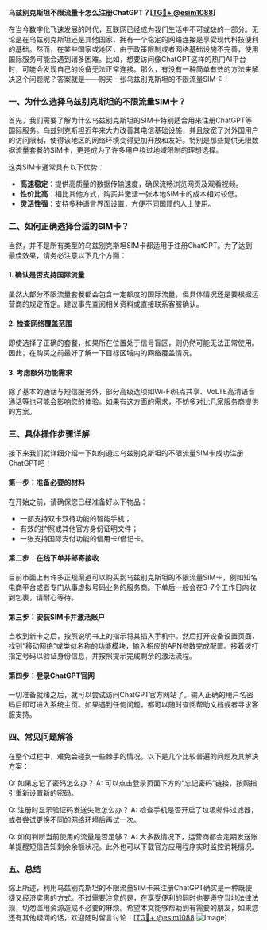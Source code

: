 **乌兹别克斯坦不限流量卡怎么注册ChatGPT？[[TG💪+ @esim1088](https://t.me/s/esim1088)]**

在当今数字化飞速发展的时代，互联网已经成为我们生活中不可或缺的一部分。无论是在乌兹别克斯坦还是其他国家，拥有一个稳定的网络连接是享受现代科技便利的基础。然而，在某些国家或地区，由于政策限制或者网络基础设施不完善，使用国际服务可能会遇到诸多困难。比如，想要访问像ChatGPT这样的热门AI平台时，可能会发现自己的设备无法正常连接。那么，有没有一种简单有效的方法来解决这个问题呢？答案就是——购买一张乌兹别克斯坦的不限流量SIM卡！

### 一、为什么选择乌兹别克斯坦的不限流量SIM卡？

首先，我们需要了解为什么乌兹别克斯坦的SIM卡特别适合用来注册ChatGPT等国际服务。乌兹别克斯坦近年来大力改善其电信基础设施，并且放宽了对外国用户的访问限制，使得该地区的网络环境变得更加开放和友好。特别是那些提供无限数据流量套餐的SIM卡，更是成为了许多用户绕过地域限制的理想选择。

这类SIM卡通常具有以下优势：
- **高速稳定**：提供高质量的数据传输速度，确保流畅浏览网页及观看视频。
- **性价比高**：相比其他方式，购买并激活一张本地SIM卡的成本相对较低。
- **灵活性强**：支持多种语言界面设置，方便不同国籍的人士使用。

### 二、如何正确选择合适的SIM卡？

当然，并不是所有类型的乌兹别克斯坦SIM卡都适用于注册ChatGPT。为了达到最佳效果，请务必注意以下几个方面：

#### 1. 确认是否支持国际流量
虽然大部分不限流量套餐都会包含一定额度的国际流量，但具体情况还是要根据运营商的规定而定。建议事先查阅相关资料或直接联系客服确认。

#### 2. 检查网络覆盖范围
即使选择了正确的套餐，如果所在位置处于信号盲区，则仍然可能无法正常使用。因此，在购买之前最好了解一下目标区域内的网络覆盖情况。

#### 3. 考虑额外功能需求
除了基本的通话与短信服务外，部分高级选项如Wi-Fi热点共享、VoLTE高清语音通话等也可能会影响您的体验。如果有这方面的需求，不妨多对比几家服务商提供的方案。

### 三、具体操作步骤详解

接下来我们就详细介绍一下如何通过乌兹别克斯坦的不限流量SIM卡成功注册ChatGPT吧！

#### 第一步：准备必要的材料
在开始之前，请确保您已经准备好以下物品：
- 一部支持双卡双待功能的智能手机；
- 有效的护照或其他官方身份证明文件；
- 一张支持国际支付功能的信用卡/借记卡。

#### 第二步：在线下单并邮寄接收
目前市面上有许多正规渠道可以购买到乌兹别克斯坦的不限流量SIM卡，例如知名电商平台或者专门从事虚拟号码业务的服务商。下单后一般会在3-7个工作日内收到包裹，请耐心等待。

#### 第三步：安装SIM卡并激活账户
当收到新卡之后，按照说明书上的指示将其插入手机中。然后打开设备设置页面，找到“移动网络”或类似名称的功能模块，输入相应的APN参数完成配置。接着拨打指定号码以验证身份信息，并按照提示完成剩余的激活流程。

#### 第四步：登录ChatGPT官网
一切准备就绪之后，就可以尝试访问ChatGPT官方网站了。输入正确的用户名密码后即可进入系统主页。如果遇到任何问题，都可以随时查阅帮助文档或者寻求客服支持。

### 四、常见问题解答

在整个过程中，难免会碰到一些棘手的情况。以下是几个比较普遍的问题及其解决方案：

Q: 如果忘记了密码怎么办？
A: 可以点击登录页面下方的“忘记密码”链接，按照指引重新设置新的密码。

Q: 注册时显示验证码发送失败怎么办？
A: 检查手机是否开启了垃圾邮件过滤器，或者尝试更换不同的网络环境后再试一次。

Q: 如何判断当前使用的流量是否足够？
A: 大多数情况下，运营商都会定期发送账单提醒短信告知剩余余额状况。此外也可以下载官方应用程序实时监控消耗情况。

### 五、总结

综上所述，利用乌兹别克斯坦的不限流量SIM卡来注册ChatGPT确实是一种既便捷又经济实惠的方式。不过需要注意的是，在享受便利的同时也要遵守当地法律法规，切勿滥用资源造成不必要的麻烦。希望本文能够帮助到有需要的朋友，如果您还有其他疑问的话，欢迎随时留言讨论！[[TG💪+ @esim1088](https://t.me/s/esim1088) ![Image](https://i.postimg.cc/4NQfJmqS/Snipaste-2025-05-13-00-14-12.png)]